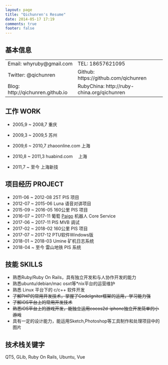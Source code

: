 ```yaml
---
layout: page
title: "Qichunren's Resume"
date: 2014-05-17 17:19
comments: true
footer: false
---
```


## 基本信息

<table>
  <tr>
    <td>Email: whyruby@gmail.com</td>
    <td>TEL: 18657621095</td>
  </tr>
  <tr>
    <td>Twitter: @qichunren</td>
    <td>Github: https://github.com/qichunren</td>
  </tr>
  <tr>
    <td>Blog: http://qichunren.github.io</td>
    <td>RubyChina: http://ruby-china.org/qichunren</td>
  </tr>
</table>

## 工作 WORK

* 2005,9 ~ 2008,7
  重庆

* 2009,3 ~ 2009,5
  苏州

* 2009,6 ~ 2010,7 zhaoonline.com
  上海
* 2010,8 ~ 2011,3 huabind.com
　上海
* 2011,7 ~ 至今 上海新技

## 项目经历 PROJECT

* 2011-06 ~ 2012-08 25T PIS 项目
* 2012-07 ~ 2015-06 Luna 语音对讲项目
* 2015-09 ~ 2016-05 160公里 PIS 项目
* 2016-07 ~ 2017-11 葡萄 [Paigo](http://www.putao.com/page/paigo) 机器人 Core Service
* 2017-06 ~ 2017-11 PIS MVB 调试
* 2017-02 ~ 2018-02 160公里 PIS 项目
* 2017-07 ~ 2017-12 PTU软件Windows版
* 2018-01 ~ 2018-03 Umine 矿机日志系统
* 2018-04 ~ 至今 雷山地铁 PIS 系统

## 技能 SKILLS

* 熟悉Ruby/Ruby On Rails，具有独立开发和与人协作开发的能力
* 熟悉ubuntu/debian/mac osxt等*nix平台的运营维护
* 熟悉 Linux 平台下的 c/c++ 软件开发
* ~~了解PHP的常用开发技术，掌握了CodeIgniter框架的运用，学习能力强~~
* ~~了解iOS平台上的常用开发技术~~
* ~~熟悉iOS平台上的游戏开发，能独立运用cocos2d-iphone独立开发简单的小游戏~~
* 具有一定的设计能力，能运用Sketch,Photoshop等工具制作和处理项目中的图片

## 技术栈关键字  ##

QT5, GLib, Ruby On Rails, Ubuntu, Vue

